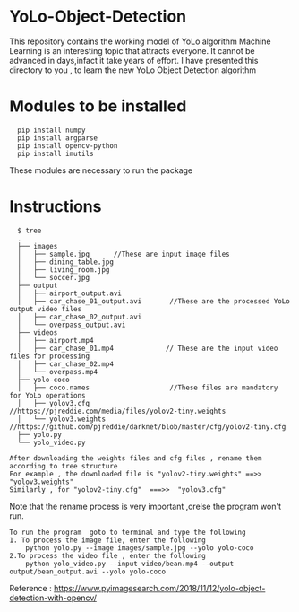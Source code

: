 # YoLo-Object-Detection  
This repository contains the working model of YoLo algorithm 
Machine Learning is an interesting topic that attracts everyone. It cannot be advanced in days,infact it take years of effort.
I have presented this directory to you , to learn the new YoLo Object Detection algorithm
# Modules to be installed
      pip install numpy 
      pip install argparse 
      pip install opencv-python 
      pip install imutils 
  These modules are necessary to run the package 
# Instructions  
      $ tree  
      .
      ├── images
      │   ├── sample.jpg      //These are input image files 
      │   ├── dining_table.jpg
      │   ├── living_room.jpg
      │   └── soccer.jpg
      ├── output
      │   ├── airport_output.avi
      │   ├── car_chase_01_output.avi       //These are the processed YoLo output video files
      │   ├── car_chase_02_output.avi
      │   └── overpass_output.avi
      ├── videos
      │   ├── airport.mp4
      │   ├── car_chase_01.mp4             // These are the input video files for processing
      │   ├── car_chase_02.mp4
      │   └── overpass.mp4
      ├── yolo-coco
      │   ├── coco.names                    //These files are mandatory for YoLo operations
      │   ├── yolov3.cfg                    //https://pjreddie.com/media/files/yolov2-tiny.weights     
      │   └── yolov3.weights                //https://github.com/pjreddie/darknet/blob/master/cfg/yolov2-tiny.cfg
      ├── yolo.py
      └── yolo_video.py

  	After downloading the weights files and cfg files , rename them according to tree structure 
  	For example , the downloaded file is "yolov2-tiny.weights" ==>> "yolov3.weights"
  	Similarly , for "yolov2-tiny.cfg"  ===>>  "yolov3.cfg"

Note that the rename process is very important ,orelse the program won't run.

	To run the program  goto to terminal and type the following
	1. To process the image file, enter the following
		python yolo.py --image images/sample.jpg --yolo yolo-coco
	2.To process the video file , enter the following
		python yolo_video.py --input video/bean.mp4 --output output/bean_output.avi --yolo yolo-coco
Reference : https://www.pyimagesearch.com/2018/11/12/yolo-object-detection-with-opencv/
